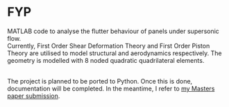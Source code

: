 # FYP
MATLAB code to analyse the flutter behaviour of panels under supersonic flow.
<br> Currently, First Order Shear Deformation Theory and First Order Piston Theory are utilised to model structural and aerodynamics respectively. The geometry is modelled with 8 noded quadratic quadrilateral elements.

<br>The project is planned to be ported to Python. Once this is done, documentation will be completed. In the meantime, I refer to [my Masters paper submission](Plates/aerodynamicexampleCCCC.m).
